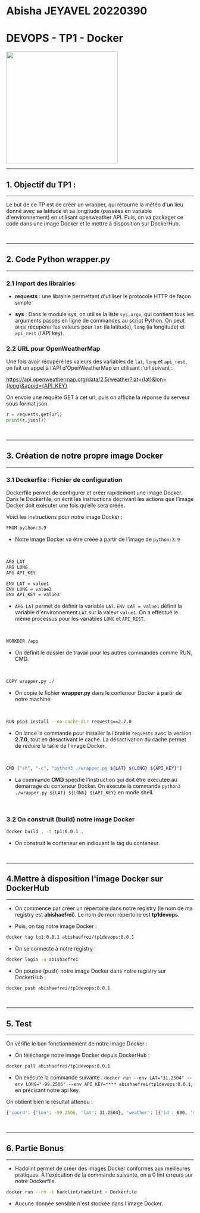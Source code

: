 # Abisha JEYAVEL 20220390

# DEVOPS - TP1 - Docker

<img src="https://www.docker.com/wp-content/uploads/2022/03/vertical-logo-monochromatic.png" width=300>

---
## 1. Objectif du TP1 : 
---

Le but de ce TP est de créer un wrapper, qui retourne la météo d'un lieu donné avec sa latitude et sa longitude
(passées en variable d'environnement) en utilisant openweather API. Puis, on va packager ce code dans une image Docker et le mettre à disposition sur DockerHub. 

<br/>

---
## 2. Code Python wrapper.py
---

### 2.1 Import des librairies 

 - **requests** : une librairie permettant d'utiliser le protocole HTTP de façon simple

 - **sys** : Dans le module sys, on utilise la liste  ```sys.argv```, qui contient tous les arguments passés en ligne de commandes au script Python. On peut ainsi récupérer les valeurs pour ```lat``` (la latitude), ```long``` (la longitude) et ```api_rest``` (l'API key).  

 ### 2.2 URL pour OpenWeatherMap

Une fois avoir récupéré les valeurs des variables de ```lat```, ```long``` et ```api_rest```, on fait un appel à l'API d'OpenWeatherMap en utilisant l'url suivant : 

https://api.openweathermap.org/data/2.5/weather?lat={lat}&lon={long}&appid={API_KEY}


On envoie une requête GET à cet url, puis on affiche la réponse du serveur sous format json. 

```python
r = requests.get(url)
print(r.json())
``` 

<br/>


---
## 3. Création de notre propre image Docker
---
### 3.1 Dockerfile : Fichier de configuration

Dockerfile permet de configurer et créer rapidement une image Docker. Dans le Dockerfile, on écrit les instructions décrivant les actions que l’image Docker doit exécuter une fois qu’elle sera créée.

Voici les instructions pour notre image Docker :

```bash
FROM python:3.9
```
- Notre image Docker va être créée à partir de l'image de ```python:3.9```   

<br/>

```bash
ARG LAT 
ARG LONG 
ARG API_KEY 

ENV LAT = value1
ENV LONG = value2
ENV API_KEY = value3
```
- ```ARG LAT``` permet de définir la variable ```LAT```. ```ENV LAT = value1``` définit la variable d'environnement ```LAT``` sur la valeur ```value1```. On a effectué le même processus pour les variables ```LONG``` et ```API_REST```. 

<br/>

```bash
WORKDIR /app
```
- On définit le dossier de travail pour les autres commandes comme RUN, CMD.

<br/>

```bash
COPY wrapper.py ./ 
```
- On copie le fichier **wrapper.py** dans le conteneur Docker à partir de notre machine. 

<br/>

```bash
RUN pip3 install --no-cache-dir requests==2.7.0
```
- On lance la commande pour installer la librairie ```requests``` avec la version **2.7.0**, tout en désactivant le cache. La désactivation du cache permet de réduire la taille de l'image Docker. 

<br/>

```bash
CMD ["sh", "-c", "python3 ./wrapper.py ${LAT} ${LONG} ${API_KEY}"]
```
- La commande **CMD​** spécifie l'instruction qui doit être exécutée au démarrage du conteneur Docker. On exécute la commande ```python3 ./wrapper.py ${LAT} ${LONG} ${API_KEY}``` en mode shell. 

<br/>

### 3.2 On construit (build) notre image Docker

```bash
docker build . -t tp1:0.0.1 .
```
- On construit le conteneur en indiquant le tag du conteneur. 

<br/>

---
## 4.Mettre à disposition l'image Docker sur DockerHub
---

- On commence par créer un répertoire dans notre registry (le nom de ma registry est **abishaefrei**). Le nom de mon répertoire est **tp1devops**.

- Puis, on tag notre image Docker :
```bash
docker tag tp1:0.0.1 abishaefrei/tp1devops:0.0.1
```

- On se connecte à notre registry :
```bash
docker login -u abishaefrei
```

- On pousse (push) notre image Docker dans notre registry sur DockerHub :
```bash
docker push abishaefrei/tp1devops:0.0.1
```

<br/>

---
## 5. Test
---
On vérifie le bon fonctionnement de notre image Docker : 

- On télécharge notre image Docker depuis DockerHub : 
 ```bash
docker pull abishaefrei/tp1devops:0.0.1
```

- On exécute la commande suivante :  ```docker run --env LAT="31.2504" --env LONG="-99.2506" --env API_KEY=**** abishaefrei/tp1devops:0.0.1```, en précisant notre api key. 

On obtient bien le résultat attendu : 
 ```bash
{'coord': {'lon': -99.2506, 'lat': 31.2504}, 'weather': [{'id': 800, 'main': 'Clear', 'description': 'clear sky', 'icon': '01d'}], 'base': 'stations', 'main': {'temp': 296.12, 'feels_like': 294.99, 'temp_min': 296.12, 'temp_max': 297.45, 'pressure': 1015, 'humidity': 20}, 'visibility': 10000, 'wind': {'speed': 6.17, 'deg': 250}, 'clouds': {'all': 0}, 'dt': 1682866446, 'sys': {'type': 1, 'id': 3395, 'country': 'US', 'sunrise': 1682855595, 'sunset': 1682903701}, 'timezone': -18000, 'id': 4736286, 'name': 'Texas', 'cod': 200}
 ```

<br/>

---
## 6. Partie Bonus
---

- Hadolint permet de créer des images Docker conformes aux meilleures pratiques. À l'exécution de la commande suivante, on a 0 lint erreurs sur notre Dockerfile. 
```bash
docker run --rm -i hadolint/hadolint < Dockerfile
```

- Aucune donnée sensible n'est stockée dans l'image Docker. 

